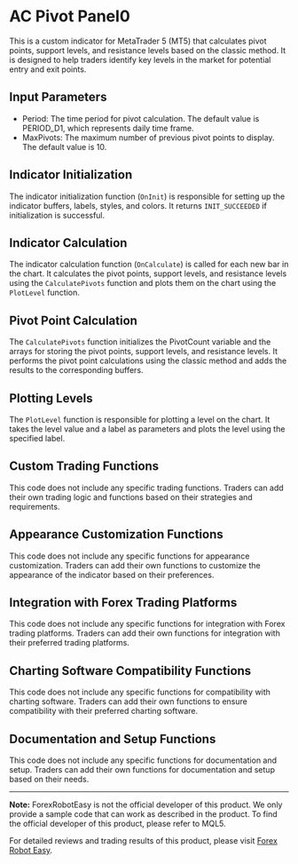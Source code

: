 # AC Pivot Panel0

This is a custom indicator for MetaTrader 5 (MT5) that calculates pivot points, support levels, and resistance levels based on the classic method. It is designed to help traders identify key levels in the market for potential entry and exit points.

## Input Parameters

- Period: The time period for pivot calculation. The default value is PERIOD_D1, which represents daily time frame.
- MaxPivots: The maximum number of previous pivot points to display. The default value is 10.

## Indicator Initialization

The indicator initialization function (`OnInit`) is responsible for setting up the indicator buffers, labels, styles, and colors. It returns `INIT_SUCCEEDED` if initialization is successful.

## Indicator Calculation

The indicator calculation function (`OnCalculate`) is called for each new bar in the chart. It calculates the pivot points, support levels, and resistance levels using the `CalculatePivots` function and plots them on the chart using the `PlotLevel` function.

## Pivot Point Calculation

The `CalculatePivots` function initializes the PivotCount variable and the arrays for storing the pivot points, support levels, and resistance levels. It performs the pivot point calculations using the classic method and adds the results to the corresponding buffers.

## Plotting Levels

The `PlotLevel` function is responsible for plotting a level on the chart. It takes the level value and a label as parameters and plots the level using the specified label.

## Custom Trading Functions

This code does not include any specific trading functions. Traders can add their own trading logic and functions based on their strategies and requirements.

## Appearance Customization Functions

This code does not include any specific functions for appearance customization. Traders can add their own functions to customize the appearance of the indicator based on their preferences.

## Integration with Forex Trading Platforms

This code does not include any specific functions for integration with Forex trading platforms. Traders can add their own functions for integration with their preferred trading platforms.

## Charting Software Compatibility Functions

This code does not include any specific functions for compatibility with charting software. Traders can add their own functions to ensure compatibility with their preferred charting software.

## Documentation and Setup Functions

This code does not include any specific functions for documentation and setup. Traders can add their own functions for documentation and setup based on their needs.

---

**Note:** ForexRobotEasy is not the official developer of this product. We only provide a sample code that can work as described in the product. To find the official developer of this product, please refer to MQL5.

For detailed reviews and trading results of this product, please visit [Forex Robot Easy](https://forexroboteasy.com/forex-robot-review/ac-pivot-panel0-review-optimize-forex-trading-with-ease/).
